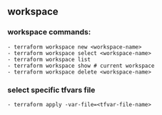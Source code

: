## workspace
### workspace commands:
    - terraform workspace new <workspace-name>
    - terraform workspace select <workspace-name>
    - terraform workspace list
    - terraform workspace show # current workspace
    - terraform workspace delete <workspace-name>
### select specific tfvars file
    - terraform apply -var-file=<tfvar-file-name>